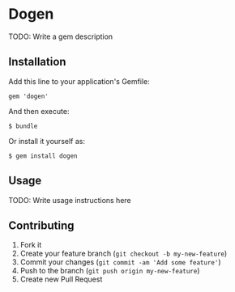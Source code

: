 # Dogen

TODO: Write a gem description

## Installation

Add this line to your application's Gemfile:

    gem 'dogen'

And then execute:

    $ bundle

Or install it yourself as:

    $ gem install dogen

## Usage

TODO: Write usage instructions here

## Contributing

1. Fork it
2. Create your feature branch (`git checkout -b my-new-feature`)
3. Commit your changes (`git commit -am 'Add some feature'`)
4. Push to the branch (`git push origin my-new-feature`)
5. Create new Pull Request
